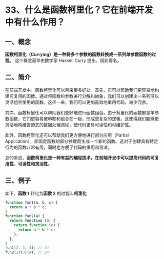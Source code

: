 # 33、什么是函数柯里化？它在前端开发中有什么作用？

## 一、概念

**函数柯里化（Currying）是一种将多个参数的函数转换成一系列单参数函数的过程。** 这个概念最早由数学家 Haskell Curry 提出，因此得名。

## 二、简介

在前端开发中，函数柯里化可以带来很多好处。首先，它可以帮助我们更容易地构建可复用的函数。通过将函数的参数进行分解和抽象，我们可以创建出一系列可以灵活组合使用的函数。这样一来，我们可以更加高效地重用代码，减少冗余。

其次，函数柯里化可以帮助我们更好地进行函数组合。由于柯里化的函数都是单参数函数，它们更容易被串联和组合在一起，形成更复杂的逻辑。这使得我们能够更灵活地构建管道式的数据处理流程，使代码更具可读性和可维护性。

此外，函数柯里化还可以帮助我们更方便地进行部分应用（Partial Application），即固定函数的部分参数而生成一个新的函数。这对于创建具有特定行为的函数非常有用，同时也方便了代码的重用和测试。

总的来说，**函数柯里化是一种有益的编程技术，在前端开发中可以提高代码的可复用性、可读性和灵活性**。

## 三、例子

如下，**函数 1** 转化为**函数 2** 的过程叫**柯里化**

```js
function fun1(a, b, c) {
  return a * b * c;
}
function fun2(a) {
  return function (b) {
    return function (c) {
      return a * b * c;
    };
  };
}
fun1(2, 3, 4); // 24
fun2(2)(3)(4); // 24
```
